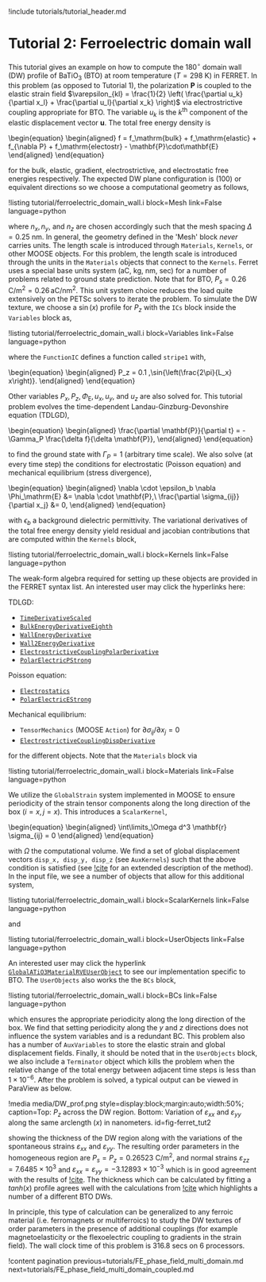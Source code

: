 !include tutorials/tutorial_header.md

# Tutorial 2: Ferroelectric domain wall

This tutorial gives an example on how to compute the $180^\circ$ domain wall (DW) profile of $\mathrm{BaTiO}_3$ (BTO) at room temperature ($T = 298$ K) in FERRET. In this problem (as opposed to Tutorial 1), the polarization $\mathbf{P}$ is coupled to the elastic strain field $\varepsilon_{kl} = \frac{1}{2} \left( \frac{\partial u_k}{\partial x_l} + \frac{\partial u_l}{\partial x_k} \right)$ via electrostrictive coupling appropriate for BTO. The variable $u_k$ is the $k^\mathrm{th}$ component of the elastic displacement vector $\mathbf{u}$. The total free energy density is

\begin{equation}
  \begin{aligned}
    f = f_\mathrm{bulk} + f_\mathrm{elastic} + f_{\nabla P} + f_\mathrm{electostr} - \mathbf{P}\cdot\mathbf{E}
  \end{aligned}
\end{equation}

for the bulk, elastic, gradient, electrostrictive, and electrostatic free energies respectively. The expected DW plane configuration is (100) or equivalent directions so we choose a computational geometry as follows,

!listing tutorial/ferroelectric_domain_wall.i
         block=Mesh
         link=False
         language=python

where $n_x, n_y,$ and $n_z$ are chosen accordingly such that the mesh spacing $\Delta = 0.25$ nm. In general, the geometry defined in the 'Mesh' block *never* carries units. The length scale is introduced through `Materials`, `Kernels`, or other MOOSE objects. For this problem, the length scale is introduced through the units in the `Materials` objects that connect to the `Kernels`. Ferret uses a special base units system (aC, kg, nm, sec) for a number of problems related to ground state prediction. Note that for BTO, $P_s = 0.26\,\mathrm{C}/\mathrm{m}^2 = 0.26 \,\mathrm{aC}/\mathrm{nm}^2$. This unit system choice reduces the load quite extensively on the PETSc solvers to iterate the problem. To simulate the DW texture, we choose a $\sin(x)$ profile for $P_z$ with the `ICs` block inside the `Variables` block as,

!listing tutorial/ferroelectric_domain_wall.i
         block=Variables
         link=False
         language=python

where the `FunctionIC` defines a function called `stripe1` with,  

\begin{equation}
  \begin{aligned}
    P_z = 0.1 \,\sin{\left(\frac{2\pi}{L_x} x\right)}.
  \end{aligned}
\end{equation}

Other variables $P_x, P_z, \Phi_\mathrm{E}, u_x, u_y$, and $u_z$ are also solved for. This tutorial problem evolves the time-dependent Landau-Ginzburg-Devonshire equation (TDLGD),

\begin{equation}
  \begin{aligned}
    \frac{\partial \mathbf{P}}{\partial t} = - \Gamma_P \frac{\delta f}{\delta \mathbf{P}},
  \end{aligned}
\end{equation}

to find the ground state with $\Gamma_P = 1$ (arbitrary time scale). We also solve (at every time step) the conditions for electrostatic (Poisson equation) and mechanical equilibrium (stress divergence),

\begin{equation}
  \begin{aligned}
    \nabla \cdot \epsilon_b \nabla \Phi_\mathrm{E} &= \nabla \cdot \mathbf{P},\\
    \frac{\partial \sigma_{ij}}{\partial x_j} &= 0,
  \end{aligned}
\end{equation}

with $\epsilon_b$ a background dielectric permittivity. The variational derivatives of the total free energy density yield residual and jacobian contributions that are computed within the `Kernels` block,

!listing tutorial/ferroelectric_domain_wall.i
         block=Kernels
         link=False
         language=python

The weak-form algebra required for setting up these objects are provided in the FERRET syntax list. An interested user may click the hyperlinks here:

TDLGD:

- [`TimeDerivativeScaled`](source/kernels/TimeDerivativeScaled.md)
- [`BulkEnergyDerivativeEighth`](source/kernels/BulkEnergyDerivativeEighth.md)
- [`WallEnergyDerivative`](source/kernels/WallEnergyDerivative.md)
- [`Wall2EnergyDerivative`](source/kernels/Wall2EnergyDerivative.md)
- [`ElectrostrictiveCouplingPolarDerivative`](source/kernels/ElectrostrictiveCouplingPolarDerivative.md)
- [`PolarElectricPStrong`](source/kernels/PolarElectricPStrong.md)

Poisson equation:

- [`Electrostatics`](source/kernels/Electrostatics.md)
- [`PolarElectricEStrong`](source/kernels/PolarElectricEStrong.md)

Mechanical equilibrium:

- `TensorMechanics` (MOOSE `Action`) for $\partial \sigma_{ij} / \partial x_j = 0$
- [`ElectrostrictiveCouplingDispDerivative`](source/kernels/ElectrostrictiveCouplingDispDerivative.md)

for the different objects. Note that the `Materials` block via

!listing tutorial/ferroelectric_domain_wall.i
         block=Materials
         link=False
         language=python

We utilize the `GlobalStrain` system implemented in MOOSE to ensure periodicity of the strain tensor components along the long direction of the box ($i = x, j = x$). This introduces a `ScalarKernel`,

\begin{equation}
  \begin{aligned}
    \int\limits_\Omega d^3 \mathbf{r} \sigma_{ij} = 0
  \end{aligned}
\end{equation}

with $\Omega$ the computational volume. We find a set of global displacement vectors `disp_x, disp_y, disp_z` (see `AuxKernels`) such that the above condition is satisfied (see [!cite](Biswas2020) for an extended description of the method). In the input file, we see a number of objects that allow for this additional system,

!listing tutorial/ferroelectric_domain_wall.i
         block=ScalarKernels
         link=False
         language=python

and

!listing tutorial/ferroelectric_domain_wall.i
         block=UserObjects
         link=False
         language=python

An interested user may click the hyperlink [`GlobalATiO3MaterialRVEUserObject`](source/userobjects/GlobalATiO3MaterialRVEUserObject.md) to see our implementation specific to BTO. The `UserObjects` also works the the `BCs` block,

!listing tutorial/ferroelectric_domain_wall.i
         block=BCs
         link=False
         language=python

which ensures the appropriate periodicity along the long direction of the box. We find that setting periodicity along the $y$ and $z$ directions does not influence the system variables and is a redundant BC. This problem also has a number of `AuxVariables` to store the elastic strain and global displacement fields. Finally, it should be noted that in the `UserObjects` block, we also include a `Terminator` object which kills the problem when the relative change of the total energy between adjacent time steps is less than $1\times 10^{-6}$. After the problem is solved, a typical output can be viewed in ParaView as below.

!media media/DW_prof.png style=display:block;margin:auto;width:50%; caption=Top: $P_z$ across the DW region. Bottom: Variation of $\varepsilon_{xx}$ and $\varepsilon_{yy}$ along the same arclength ($x$) in nanometers.   id=fig-ferret_tut2

showing the thickness of the DW region along with the variations of the spontaneous strains $\varepsilon_{xx}$ and $\varepsilon_{yy}$. The resulting order parameters in the homogeneous region are $P_s = P_z = 0.26523$ $\mathrm{C}/\mathrm{m}^2$, and normal strains $\varepsilon_{zz} = 7.6485\times 10^{3}$ and $\varepsilon_{xx} = \varepsilon_{yy} = -3.12893 \times 10^{-3}$ which is in good agreement with the results of [!cite](Hlinka2006). The thickness which can be calculated by fitting a $tanh(x)$ profile agrees well with the calculations from [!cite](Marton2010) which highlights a number of a different BTO DWs.

In principle, this type of calculation can be generalized to any ferroic material (i.e. ferromagnets or multiferroics) to study the DW textures of order parameters in the presence of additional couplings (for example magnetoelasticity or the flexoelectric coupling to gradients in the strain field). The wall clock time of this problem is 316.8 secs on 6 processors.

!content pagination previous=tutorials/FE_phase_field_multi_domain.md next=tutorials/FE_phase_field_multi_domain_coupled.md
